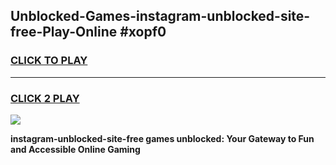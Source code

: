 
## Unblocked-Games-instagram-unblocked-site-free-Play-Online #xopf0
<h3>
<a href="https://news.freeplayer.one?title=instagram-unblocked-site-free&ref=3">CLICK TO PLAY</a></h3>
<hr>

<h3>
<a href="https://news.freeplayer.one?title=instagram-unblocked-site-free&ref=3">CLICK 2 PLAY</a>
  
</h3>

<a href="https://news.freeplayer.one?title=instagram-unblocked-site-free&ref=3"><img src="https://clearcache.store/games.png"></a>


**instagram-unblocked-site-free games unblocked: Your Gateway to Fun and Accessible Online Gaming**
